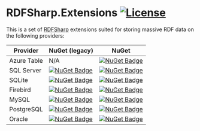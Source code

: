 # RDFSharp.Extensions [![License](https://img.shields.io/badge/License-Apache%202.0-blue.svg)](https://opensource.org/licenses/Apache-2.0)

This is a set of <a href="https://github.com/mdesalvo/RDFSharp">RDFSharp</a> extensions suited for storing massive RDF data on the following providers: 


|Provider|NuGet (legacy)|NuGet|
|---|---|---|
|Azure Table|N/A|[![NuGet Badge](https://buildstats.info/nuget/RDFSharp.Extensions.AzureTable)](https://www.nuget.org/packages/RDFSharp.Extensions.AzureTable)|
|SQL Server|[![NuGet Badge](https://buildstats.info/nuget/RDFSharp.RDFSQLServerStore)](https://www.nuget.org/packages/RDFSharp.RDFSQLServerStore)|[![NuGet Badge](https://buildstats.info/nuget/RDFSharp.Extensions.SQLServer)](https://www.nuget.org/packages/RDFSharp.Extensions.SQLServer)|
|SQLite|[![NuGet Badge](https://buildstats.info/nuget/RDFSharp.RDFSQLiteStore)](https://www.nuget.org/packages/RDFSharp.RDFSQLiteStore)|[![NuGet Badge](https://buildstats.info/nuget/RDFSharp.Extensions.SQLite)](https://www.nuget.org/packages/RDFSharp.Extensions.SQLite)|
|Firebird|[![NuGet Badge](https://buildstats.info/nuget/RDFSharp.RDFFirebirdStore)](https://www.nuget.org/packages/RDFSharp.RDFFirebirdStore)|[![NuGet Badge](https://buildstats.info/nuget/RDFSharp.Extensions.Firebird)](https://www.nuget.org/packages/RDFSharp.Extensions.Firebird)|
|MySQL|[![NuGet Badge](https://buildstats.info/nuget/RDFSharp.RDFMySQLStore)](https://www.nuget.org/packages/RDFSharp.RDFMySQLStore)|[![NuGet Badge](https://buildstats.info/nuget/RDFSharp.Extensions.MySQL)](https://www.nuget.org/packages/RDFSharp.Extensions.MySQL)|
|PostgreSQL|[![NuGet Badge](https://buildstats.info/nuget/RDFSharp.RDFPostgreSQLStore)](https://www.nuget.org/packages/RDFSharp.RDFPostgreSQLStore)|[![NuGet Badge](https://buildstats.info/nuget/RDFSharp.Extensions.PostgreSQL)](https://www.nuget.org/packages/RDFSharp.Extensions.PostgreSQL)|
|Oracle|[![NuGet Badge](https://buildstats.info/nuget/RDFSharp.RDFOracleStore)](https://www.nuget.org/packages/RDFSharp.RDFOracleStore)|[![NuGet Badge](https://buildstats.info/nuget/RDFSharp.Extensions.Oracle)](https://www.nuget.org/packages/RDFSharp.Extensions.Oracle)|
